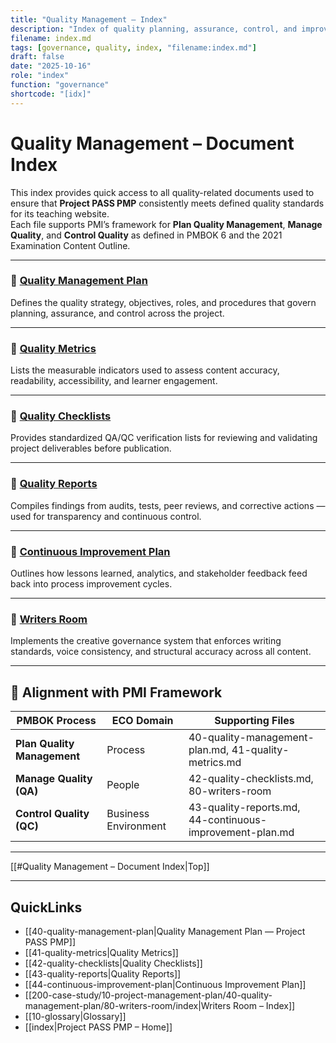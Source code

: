 ```yaml
---
title: "Quality Management – Index"
description: "Index of quality planning, assurance, control, and improvement documents for Project PASS PMP."
filename: index.md
tags: [governance, quality, index, "filename:index.md"]
draft: false
date: "2025-10-16"
role: "index"
function: "governance"
shortcode: "[idx]"
---
```


# Quality Management – Document Index  

This index provides quick access to all quality-related documents used to ensure that **Project PASS PMP** consistently meets defined quality standards for its teaching website.  
Each file supports PMI’s framework for **Plan Quality Management**, **Manage Quality**, and **Control Quality** as defined in PMBOK 6 and the 2021 Examination Content Outline.

---

### 📄 [Quality Management Plan](40-quality-management-plan.md)
Defines the quality strategy, objectives, roles, and procedures that govern planning, assurance, and control across the project.

---

### 📄 [Quality Metrics](41-quality-metrics.md)
Lists the measurable indicators used to assess content accuracy, readability, accessibility, and learner engagement.

---

### 📄 [Quality Checklists](42-quality-checklists.md)
Provides standardized QA/QC verification lists for reviewing and validating project deliverables before publication.

---

### 📄 [Quality Reports](43-quality-reports.md)
Compiles findings from audits, tests, peer reviews, and corrective actions — used for transparency and continuous control.

---

### 📄 [Continuous Improvement Plan](44-continuous-improvement-plan.md)
Outlines how lessons learned, analytics, and stakeholder feedback feed back into process improvement cycles.

---

### 📁 [Writers Room](200-case-study/10-project-management-plan/40-quality-management-plan/80-writers-room/index.md)
Implements the creative governance system that enforces writing standards, voice consistency, and structural accuracy across all content.

---

## 🧭 Alignment with PMI Framework  

| PMBOK Process | ECO Domain | Supporting Files |
|----------------|-------------|------------------|
| **Plan Quality Management** | Process | 40-quality-management-plan.md, 41-quality-metrics.md |
| **Manage Quality (QA)** | People | 42-quality-checklists.md, 80-writers-room |
| **Control Quality (QC)** | Business Environment | 43-quality-reports.md, 44-continuous-improvement-plan.md |

---

[[#Quality Management – Document Index|Top]]

---

## QuickLinks
- [[40-quality-management-plan|Quality Management Plan — Project PASS PMP]]
- [[41-quality-metrics|Quality Metrics]]
- [[42-quality-checklists|Quality Checklists]]
- [[43-quality-reports|Quality Reports]]
- [[44-continuous-improvement-plan|Continuous Improvement Plan]]
- [[200-case-study/10-project-management-plan/40-quality-management-plan/80-writers-room/index|Writers Room – Index]]
- [[10-glossary|Glossary]]
- [[index|Project PASS PMP – Home]]
